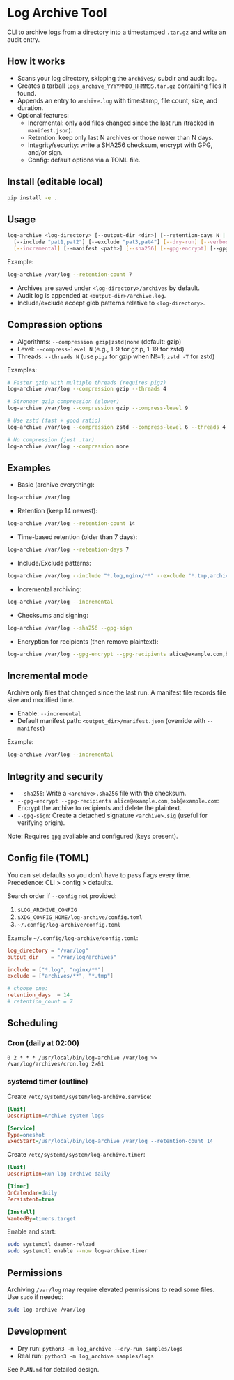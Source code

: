# Log Archive Tool

CLI to archive logs from a directory into a timestamped `.tar.gz` and write an audit entry.

## How it works
- Scans your log directory, skipping the `archives/` subdir and audit log.
- Creates a tarball `logs_archive_YYYYMMDD_HHMMSS.tar.gz` containing files it found.
- Appends an entry to `archive.log` with timestamp, file count, size, and duration.
- Optional features:
  - Incremental: only add files changed since the last run (tracked in `manifest.json`).
  - Retention: keep only last N archives or those newer than N days.
  - Integrity/security: write a SHA256 checksum, encrypt with GPG, and/or sign.
  - Config: default options via a TOML file.

## Install (editable local)
```bash
pip install -e .
```

## Usage
```bash
log-archive <log-directory> [--output-dir <dir>] [--retention-days N | --retention-count N] \
  [--include "pat1,pat2"] [--exclude "pat3,pat4"] [--dry-run] [--verbose] [--config <path>] \
  [--incremental] [--manifest <path>] [--sha256] [--gpg-encrypt] [--gpg-recipients <csv>] [--gpg-sign]
```

Example:
```bash
log-archive /var/log --retention-count 7
```

- Archives are saved under `<log-directory>/archives` by default.
- Audit log is appended at `<output-dir>/archive.log`.
- Include/exclude accept glob patterns relative to `<log-directory>`.

## Compression options
- Algorithms: `--compression gzip|zstd|none` (default: gzip)
- Level: `--compress-level N` (e.g., 1-9 for gzip, 1-19 for zstd)
- Threads: `--threads N` (use `pigz` for gzip when N!=1; `zstd -T` for zstd)

Examples:
```bash
# Faster gzip with multiple threads (requires pigz)
log-archive /var/log --compression gzip --threads 4

# Stronger gzip compression (slower)
log-archive /var/log --compression gzip --compress-level 9

# Use zstd (fast + good ratio)
log-archive /var/log --compression zstd --compress-level 6 --threads 4

# No compression (just .tar)
log-archive /var/log --compression none
```

## Examples
- Basic (archive everything):
```bash
log-archive /var/log
```

- Retention (keep 14 newest):
```bash
log-archive /var/log --retention-count 14
```

- Time-based retention (older than 7 days):
```bash
log-archive /var/log --retention-days 7
```

- Include/Exclude patterns:
```bash
log-archive /var/log --include "*.log,nginx/**" --exclude "*.tmp,archives/**"
```

- Incremental archiving:
```bash
log-archive /var/log --incremental
```

- Checksums and signing:
```bash
log-archive /var/log --sha256 --gpg-sign
```

- Encryption for recipients (then remove plaintext):
```bash
log-archive /var/log --gpg-encrypt --gpg-recipients alice@example.com,bob@example.com
```

## Incremental mode
Archive only files that changed since the last run. A manifest file records file size and modified time.

- Enable: `--incremental`
- Default manifest path: `<output_dir>/manifest.json` (override with `--manifest`)

Example:
```bash
log-archive /var/log --incremental
```

## Integrity and security
- `--sha256`: Write a `<archive>.sha256` file with the checksum.
- `--gpg-encrypt --gpg-recipients alice@example.com,bob@example.com`: Encrypt the archive to recipients and delete the plaintext.
- `--gpg-sign`: Create a detached signature `<archive>.sig` (useful for verifying origin).

Note: Requires `gpg` available and configured (keys present).

## Config file (TOML)
You can set defaults so you don’t have to pass flags every time. Precedence: CLI > config > defaults.

Search order if `--config` not provided:
1. `$LOG_ARCHIVE_CONFIG`
2. `$XDG_CONFIG_HOME/log-archive/config.toml`
3. `~/.config/log-archive/config.toml`

Example `~/.config/log-archive/config.toml`:
```toml
log_directory = "/var/log"
output_dir    = "/var/log/archives"

include = ["*.log", "nginx/**"]
exclude = ["archives/**", "*.tmp"]

# choose one:
retention_days  = 14
# retention_count = 7
```

## Scheduling

### Cron (daily at 02:00)
```cron
0 2 * * * /usr/local/bin/log-archive /var/log >> /var/log/archives/cron.log 2>&1
```

### systemd timer (outline)
Create `/etc/systemd/system/log-archive.service`:
```ini
[Unit]
Description=Archive system logs

[Service]
Type=oneshot
ExecStart=/usr/local/bin/log-archive /var/log --retention-count 14
```

Create `/etc/systemd/system/log-archive.timer`:
```ini
[Unit]
Description=Run log archive daily

[Timer]
OnCalendar=daily
Persistent=true

[Install]
WantedBy=timers.target
```

Enable and start:
```bash
sudo systemctl daemon-reload
sudo systemctl enable --now log-archive.timer
```

## Permissions
Archiving `/var/log` may require elevated permissions to read some files. Use `sudo` if needed:
```bash
sudo log-archive /var/log
```

## Development
- Dry run: `python3 -m log_archive --dry-run samples/logs`
- Real run: `python3 -m log_archive samples/logs`

See `PLAN.md` for detailed design.
